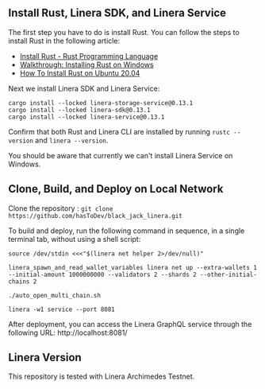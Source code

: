 ## Install Rust, Linera SDK, and Linera Service

The first step you have to do is install Rust. You can follow the steps to install Rust in the following article:

- [Install Rust - Rust Programming Language](https://www.rust-lang.org/tools/install)
- [Walkthrough: Installing Rust on Windows](https://www.alpharithms.com/installing-rust-on-windows-403718/)
- [How To Install Rust on Ubuntu 20.04](https://www.digitalocean.com/community/tutorials/install-rust-on-ubuntu-linux)

Next we install Linera SDK and Linera Service:

```
cargo install --locked linera-storage-service@0.13.1
cargo install --locked linera-sdk@0.13.1
cargo install --locked linera-service@0.13.1
```

Confirm that both Rust and Linera CLI are installed by running `rustc --version` and `linera --version`.

You should be aware that currently we can't install Linera Service on Windows.

## Clone, Build, and Deploy on Local Network

Clone the repository : `git clone https://github.com/hasToDev/black_jack_linera.git`

To build and deploy, run the following command in sequence, in a single terminal tab, without using a shell script:

```shell 
source /dev/stdin <<<"$(linera net helper 2>/dev/null)"

linera_spawn_and_read_wallet_variables linera net up --extra-wallets 1 --initial-amount 1000000000 --validators 2 --shards 2 --other-initial-chains 2

./auto_open_multi_chain.sh

linera -w1 service --port 8081
```

After deployment, you can access the Linera GraphQL service through the following URL: http://localhost:8081/

## Linera Version

This repository is tested with Linera Archimedes Testnet. 